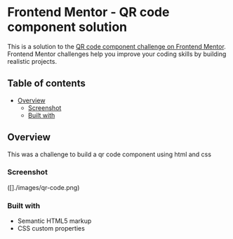# Frontend Mentor - QR code component solution

This is a solution to the [QR code component challenge on Frontend Mentor](https://www.frontendmentor.io/challenges/qr-code-component-iux_sIO_H). Frontend Mentor challenges help you improve your coding skills by building realistic projects. 

## Table of contents

- [Overview](#overview)
  - [Screenshot](#screenshot)
  - [Built with](#built-with)


## Overview
 This was a challenge to build a qr code component using html and css

### Screenshot

([]./images/qr-code.png)

### Built with

- Semantic HTML5 markup
- CSS custom properties